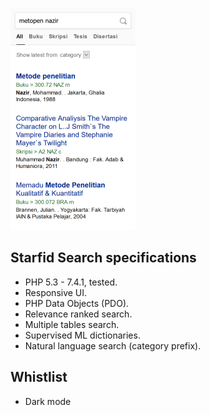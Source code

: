 ![Starfid Search](https://raw.githubusercontent.com/starfid/search/master/preview-small.png)

## Starfid Search specifications
- PHP 5.3 - 7.4.1, tested.
- Responsive UI.
- PHP Data Objects (PDO).
- Relevance ranked search.
- Multiple tables search.
- Supervised ML dictionaries.
- Natural language search (category prefix).

## Whistlist
- Dark mode
